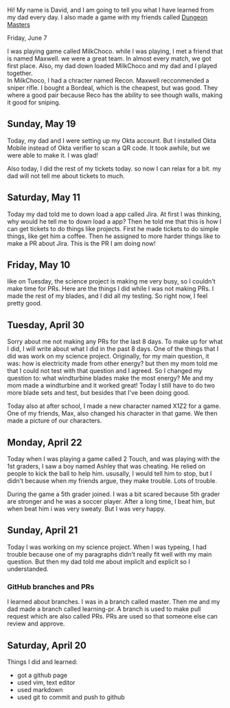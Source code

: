 Hi! My name is David, and I am going to tell you what I have learned from my
dad every day. I also made a game with my friends called [Dungeon Masters](dungeon-masters)

Friday, June 7

I was playing game called MilkChoco.  while I was playing, I met a
friend that is named Maxwell.  we were a great team. In almost every match, we
got first place.  Also, my dad down loaded MilkChoco and my dad and I played
together.  
In MilkChoco, I had a chracter named Recon. Maxwell recconmended a sniper
rifle. I bought a Bordeal, which is the cheapest, but was good.  They where a
good pair because Reco has the ability to see
though walls, making it good for sniping.

## Sunday, May 19

Today, my dad and I were setting up my Okta account. But I installed Okta
Mobile instead of Okta verifier to scan a QR code. It took awhile, but we were
able to make it. I was glad!

Also today, I did the rest of my tickets today. so now I can relax for a bit.
my dad will not tell me about tickets to much.

## Saturday, May 11

Today my dad told me to down load a app called Jira. At first I was thinking,
why would he tell me to down load a app? Then he told me that this is how I can
get tickets to do things like projects. First he made tickets to do simple
things, like get him a coffee. Then he assigned to more harder things like to make a
PR about Jira. This is the PR I am doing now!

## Friday, May 10

like on Tuesday, the science project is making me very busy, so I couldn't make
time for PRs. Here are the things I did while I was not making PRs. I made
the rest of my blades, and I did all my testing. So right now, I feel pretty
good.

## Tuesday, April 30

Sorry about me not making any PRs for the last 8 days. To make up for what I
did, I will write about what I did in the past 8 days. One of the things that I
did was work on my science project. Originally, for my main question, it was:
how is electricity made from other energy? but then my mom told me that I could
not test with that question and I agreed. So I changed my question to: what
windturbine blades make the most energy? Me and my mom made a windturbine and
it worked great! Today I still have to do two more blade sets and test, but
besides that I've been doing good.

Today also at after school, I made a new character named X1Z2 for a game. One
of my friends, Max, also changed his character in that game. We then made a
picture of our characters.

## Monday, April 22

Today when I was playing a game called 2 Touch, and was playing with the 1st
graders, I saw a boy named Ashley that was cheating. He relied on people to
kick the ball to help him. ususally, I would tell him to stop, but I didn't
because when my friends argue, they make trouble. Lots of trouble.

During the game a 5th grader joined. I was  a bit scared because 5th grader are
stronger and he was a soccer player. After a long time, I beat him, but when
beat him i was very sweaty. But I was very happy.

## Sunday, April 21

Today I was working on my science project. When I was typeing, I had trouble
because one of my paragraphs didn't really fit well with my main question. But
then my dad told me about impliclt and expliclt so I understanded.

### GitHub branches and PRs

I learned about branches. I was in a branch called master. Then me and my dad
made a branch called learning-pr.  A branch is used to make pull request which
are also called PRs. PRs are used so that someone else can review and approve.

## Saturday, April 20

Things I did and learned:

- got a github page
- used vim, text editor
- used markdown
- used git to commit and push to github
